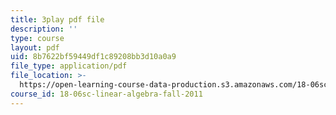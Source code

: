 ```yaml
---
title: 3play pdf file
description: ''
type: course
layout: pdf
uid: 8b7622bf59449df1c89208bb3d10a0a9
file_type: application/pdf
file_location: >-
  https://open-learning-course-data-production.s3.amazonaws.com/18-06sc-linear-algebra-fall-2011/8b7622bf59449df1c89208bb3d10a0a9_UCc9q_cAhho.pdf
course_id: 18-06sc-linear-algebra-fall-2011
---
```

